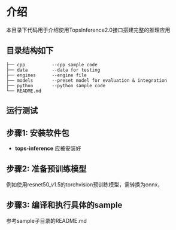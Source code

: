 # 介绍
本目录下代码用于介绍使用TopsInference2.0接口搭建完整的推理应用


## 目录结构如下

```shell
├── cpp          --cpp sample code
├── data         --data for testing
├── engines      --engine file
├── models       --preset model for evaluation & integration
├── python       --python sample code
└── README.md    
```

## 运行测试

## 步骤1: 安装软件包

* **tops-inference** 应被安装好


## 步骤2: 准备预训练模型
例如使用resnet50_v1.5的torchvision预训练模型，需转换为onnx，

## 步骤3: 编译和执行具体的sample
参考sample子目录的README.md

